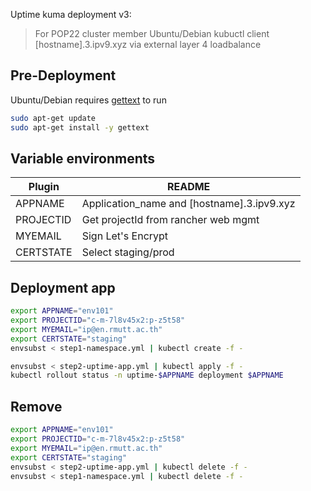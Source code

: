 Uptime kuma deployment v3:

> For POP22 cluster member
> Ubuntu/Debian kubuctl client
> [hostname].3.ipv9.xyz via external layer 4 loadbalance
 
## Pre-Deployment
Ubuntu/Debian requires [gettext](https://zoomadmin.com/HowToInstall/UbuntuPackage/gettext) to run
```sh
sudo apt-get update
sudo apt-get install -y gettext
```

## Variable environments
| Plugin | README |
| ------ | ------ |
| APPNAME | Application_name and [hostname].3.ipv9.xyz |
| PROJECTID | Get projectId from rancher web mgmt |
| MYEMAIL | Sign Let's Encrypt |
| CERTSTATE | Select staging/prod |

## Deployment app
```sh
export APPNAME="env101"
export PROJECTID="c-m-7l8v45x2:p-z5t58"
export MYEMAIL="ip@en.rmutt.ac.th"
export CERTSTATE="staging"
envsubst < step1-namespace.yml | kubectl create -f -

envsubst < step2-uptime-app.yml | kubectl apply -f - 
kubectl rollout status -n uptime-$APPNAME deployment $APPNAME
```

## Remove
```sh
export APPNAME="env101"
export PROJECTID="c-m-7l8v45x2:p-z5t58"
export MYEMAIL="ip@en.rmutt.ac.th"
export CERTSTATE="staging"
envsubst < step2-uptime-app.yml | kubectl delete -f - 
envsubst < step1-namespace.yml | kubectl delete -f -
```
